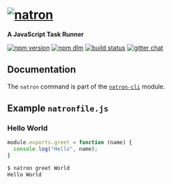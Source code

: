 # [![natron][natron-img]][natron-url]
**A JavaScript Task Runner**

[![npm version][npm-img]][npm-url] [![npm dlm][dlm-img]][dlm-url] [![build status][travis-img]][travis-url] [![gitter chat][gitter-img]][gitter-url]

## Documentation
The `natron` command is part of the [`natron-cli`](https://npmjs.org/package/natron-cli) module.

## Example `natronfile.js`
### Hello World

```js
module.exports.greet = function (name) {
  console.log("Hello", name);
}
```

```sh
$ natron greet World
Hello World
```

[natron-img]: http://static.natronjs.com/img/natronjs.svg
[natron-url]: http://natronjs.com
[npm-img]: https://img.shields.io/npm/v/natron.svg
[npm-url]: https://npmjs.org/package/natron
[dlm-img]: https://img.shields.io/npm/dm/natron.svg
[dlm-url]: https://npmjs.org/package/natron
[travis-img]: https://travis-ci.org/natronjs/natron.svg
[travis-url]: https://travis-ci.org/natronjs/natron
[gitter-img]: https://badges.gitter.im/Join%20Chat.svg
[gitter-url]: https://gitter.im/natronjs/natron

